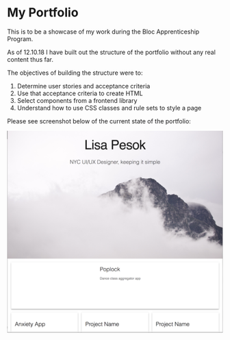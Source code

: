 # My Portfolio

This is to be a showcase of my work during the Bloc Apprenticeship Program.

As of 12.10.18 I have built out the structure of the portfolio without any real content thus far.

The objectives of building the structure were to:
1. Determine user stories and acceptance criteria
2. Use that acceptance criteria to create HTML
3. Select components from a frontend library
4. Understand how to use CSS classes and rule sets to style a page

Please see screenshot below of the current state of the portfolio:

![My Portfolio](bloc_portfolio1.png)
